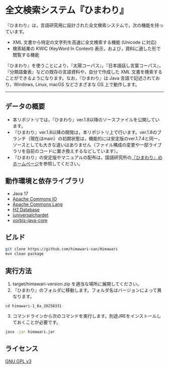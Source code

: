 # 全文検索システム『ひまわり』
『ひまわり』は，言語研究用に設計された全文検索システムで，次の機能を持っています。

- XML 文書から特定の文字列を高速に全文検索する機能 (Unicode に対応)
- 検索結果の KWIC (KeyWord In Context) 表示，および，資料に適した形で閲覧する機能

『ひまわり』を使うことにより，『太陽コーパス』，『日本語話し言葉コーパス』，『分類語彙表』などの既存の言語資料や，自分で作成した XML 文書を検索することができるようになります。なお，『ひまわり』は Java 言語で記述されており，Windows, Linux, macOS などさまざまな OS 上で動作します。

---

## データの概要
- 本リポジトリでは，『ひまわり』ver.1.8以降のソースファイルを公開しています。
- 『ひまわり』ver.1.8以降の開発は，本リポジトリ上で行います。ver.1.8のブランチ（現在はmain）の初期状態は，機能的には安定版のver.1.7.4と同一，ソースとしても大きな違いはありません（ファイル構成の変更や一部ライブラリを自前のコードに置き換えするなどしています）。
- 『ひまわり』の安定版やマニュアルの配布は，国語研究所の[『ひまわり』のホームページ](https://csd.ninjal.ac.jp/lrc/?%C1%B4%CA%B8%B8%A1%BA%F7%A5%B7%A5%B9%A5%C6%A5%E0%A1%D8%A4%D2%A4%DE%A4%EF%A4%EA%A1%D9)を参照してください。

## 動作環境と依存ライブラリ
- Java 17
- [Apache Commons IO](https://commons.apache.org/proper/commons-io/)
- [Apache Commons Lang](https://commons.apache.org/proper/commons-lang/)
- [H2 Database](https://www.h2database.com/)
- [juniversalchardet](https://code.google.com/archive/p/juniversalchardet/)
- [vorbis-java-core](https://github.com/gagravarr/vorbis-java)

## ビルド

```sh
git clone https://github.com/himawari-san/Himawari
mvn clean package
```

## 実行方法

1. target/himawari-version.zip を適当な場所に展開してください。
2. 『ひまわり』のフォルダに移動します。フォルダ名はバージョンによって異なります。
```
cd himawari-1_8a_20250331
```
3. コマンドラインから次のコマンドを実行します。別途JREをインストールしておくことが必要です。
```sh
java -jar himawari.jar 
```

## ライセンス
[GNU GPL v3](https://www.gnu.org/licenses/gpl-3.0.en.html)

